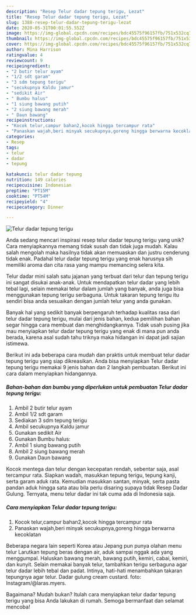 ```yaml
---
description: "Resep Telur dadar tepung terigu, Lezat"
title: "Resep Telur dadar tepung terigu, Lezat"
slug: 1388-resep-telur-dadar-tepung-terigu-lezat
date: 2020-05-31T00:01:55.552Z
image: https://img-global.cpcdn.com/recipes/bdc45575f96157fb/751x532cq70/telur-dadar-tepung-terigu-foto-resep-utama.jpg
thumbnail: https://img-global.cpcdn.com/recipes/bdc45575f96157fb/751x532cq70/telur-dadar-tepung-terigu-foto-resep-utama.jpg
cover: https://img-global.cpcdn.com/recipes/bdc45575f96157fb/751x532cq70/telur-dadar-tepung-terigu-foto-resep-utama.jpg
author: Mina Harrison
ratingvalue: 4
reviewcount: 9
recipeingredient:
- "2 butir telur ayam"
- "1/2 sdt garam"
- "3 sdm tepung terigu"
- "secukupnya Kaldu jamur"
- "sedikit Air"
- " Bumbu halus"
- "1 siung bawang putih"
- "2 siung bawang merah"
- " Daun bawang"
recipeinstructions:
- "Kocok telur,campur bahan2,kocok hingga tercampur rata"
- "Panaskan wajah,beri minyak secukupnya,goreng hingga berwarna kecoklatan"
categories:
- Resep
tags:
- telur
- dadar
- tepung

katakunci: telur dadar tepung 
nutrition: 149 calories
recipecuisine: Indonesian
preptime: "PT15M"
cooktime: "PT54M"
recipeyield: "4"
recipecategory: Dinner

---
```



![Telur dadar tepung terigu](https://img-global.cpcdn.com/recipes/bdc45575f96157fb/751x532cq70/telur-dadar-tepung-terigu-foto-resep-utama.jpg)

Anda sedang mencari inspirasi resep telur dadar tepung terigu yang unik? Cara menyiapkannya memang tidak susah dan tidak juga mudah. Kalau salah mengolah maka hasilnya tidak akan memuaskan dan justru cenderung tidak enak. Padahal telur dadar tepung terigu yang enak harusnya sih memiliki aroma dan cita rasa yang mampu memancing selera kita.

Telur dadar mini salah satu jajanan yang terbuat dari telur dan tepung terigu ini sangat disukai anak-anak. Untuk mendapatkan telur dadar yang lebih tebal lagi, selain memakai telur dalam jumlah yang banyak, anda juga bisa menggunakan tepung terigu serbaguna. Untuk takaran tepung terigu itu sendiri bisa anda sesuaikan dengan jumlah telur yang anda gunakan.

Banyak hal yang sedikit banyak berpengaruh terhadap kualitas rasa dari telur dadar tepung terigu, mulai dari jenis bahan, kedua pemilihan bahan segar hingga cara membuat dan menghidangkannya. Tidak usah pusing jika mau menyiapkan telur dadar tepung terigu yang enak di mana pun anda berada, karena asal sudah tahu triknya maka hidangan ini dapat jadi sajian istimewa.


Berikut ini ada beberapa cara mudah dan praktis untuk membuat telur dadar tepung terigu yang siap dikreasikan. Anda bisa menyiapkan Telur dadar tepung terigu memakai 9 jenis bahan dan 2 langkah pembuatan. Berikut ini cara dalam menyiapkan hidangannya.

<!--inarticleads1-->

##### Bahan-bahan dan bumbu yang diperlukan untuk pembuatan Telur dadar tepung terigu:

1. Ambil 2 butir telur ayam
1. Ambil 1/2 sdt garam
1. Sediakan 3 sdm tepung terigu
1. Ambil secukupnya Kaldu jamur
1. Gunakan sedikit Air
1. Gunakan  Bumbu halus:
1. Ambil 1 siung bawang putih
1. Ambil 2 siung bawang merah
1. Gunakan  Daun bawang


Kocok mentega dan telur dengan kecepatan rendah, sebentar saja, asal tercampur rata. Siapkan wadah, masukkan tepung terigu, tepung kanji, serta garam aduk rata. Kemudian masukkan santan, minyak, serta pasta pandan aduk hingga sata atau bila perlu disaring supaya tidak Resep Dadar Gulung. Ternyata, menu telur dadar ini tak cuma ada di Indonesia saja. 

<!--inarticleads2-->

##### Cara menyiapkan Telur dadar tepung terigu:

1. Kocok telur,campur bahan2,kocok hingga tercampur rata
1. Panaskan wajah,beri minyak secukupnya,goreng hingga berwarna kecoklatan


Beberapa negara lain seperti Korea atau Jepang pun punya olahan menu telur Larutkan tepung beras dengan air, aduk sampai nggak ada yang menggumpal. Haluskan bawang merah, bawang putih, kemiri, cabai, kemiri, dan kunyit. Selain memakai banyak telur, tambahkan terigu serbaguna agar telur dadar lebih tebal dan padat. Intinya, hati-hati menambahkan takaran tepungnya agar telur. Dadar gulung cream custard. foto: Instagram/@laras.myers. 

Bagaimana? Mudah bukan? Itulah cara menyiapkan telur dadar tepung terigu yang bisa Anda lakukan di rumah. Semoga bermanfaat dan selamat mencoba!
